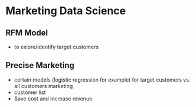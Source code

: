 # Marketing Data Science
## RFM Model
  - to exlore/identify target customers
## Precise Marketing
  - certain models (logistic regression for example) for target customers vs. all customers marketing
  - customer list
  - Save cost and increase revenue
